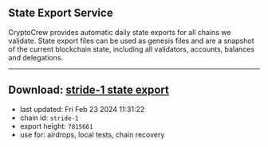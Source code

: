 ## State Export Service
CryptoCrew provides automatic daily state exports for all chains we validate. State export files can be used as genesis files and are a snapshot of the current blockchain state, including all validators, accounts, balances and delegations.

---
**Download: [stride-1 state export](https://dl-eu2.ccvalidators.com/SERVICE/stride/stride-1_export_7815661.json)**
---

- last updated: Fri Feb 23 2024 11:31:22
- chain id: `stride-1`
- export height: `7815661`
- use for: airdrops, local tests, chain recovery
